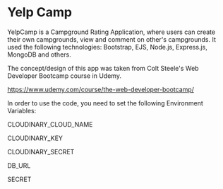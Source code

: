 # Yelp Camp

YelpCamp is a Campground Rating Application, where users can create their own campgrounds, view and comment on other's campgrounds.
It used the following technologies: Bootstrap, EJS, Node.js, Express.js, MongoDB and others.

The concept/design of this app was taken from Colt Steele's Web Developer Bootcamp course in Udemy.

https://www.udemy.com/course/the-web-developer-bootcamp/

In order to use the code, you need to set the following Environment Variables:

CLOUDINARY_CLOUD_NAME

CLOUDINARY_KEY

CLOUDINARY_SECRET

DB_URL

SECRET
